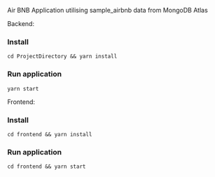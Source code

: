 Air BNB Application utilising sample_airbnb data from MongoDB Atlas

Backend:
### Install

`cd ProjectDirectory && yarn install`
### Run application

``yarn start``


Frontend:
### Install

`cd frontend && yarn install`
### Run application

`cd frontend && yarn start`

